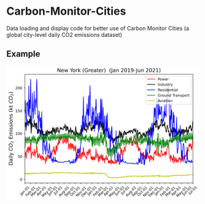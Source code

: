 # Carbon-Monitor-Cities
Data loading and display code for better use of Carbon Monitor Cities (a global city-level daily CO2 emissions dataset)

## Example
![](https://github.com/dh107/Carbon-Monitor-Cities/blob/main/Figures/new_york.png)